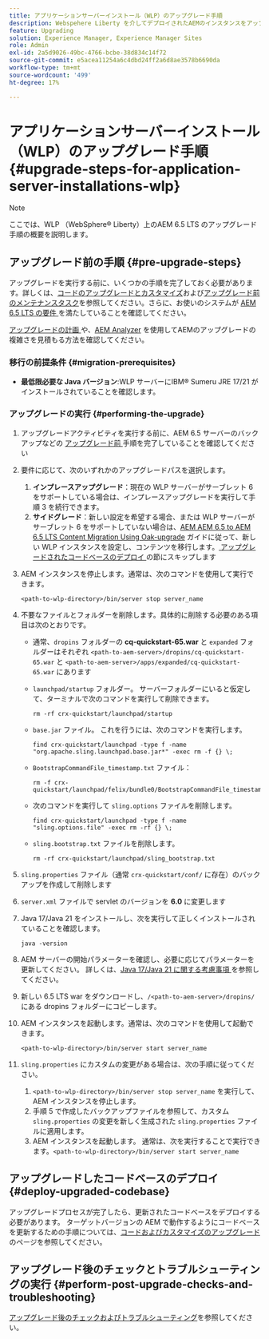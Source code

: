 ```yaml
---
title: アプリケーションサーバーインストール（WLP）のアップグレード手順
description: Webspehere Liberty を介してデプロイされたAEMのインスタンスをアップグレードする方法について説明します。
feature: Upgrading
solution: Experience Manager, Experience Manager Sites
role: Admin
exl-id: 2a5d9026-49bc-4766-bcbe-38d834c14f72
source-git-commit: e5acea11254a6c4dbd24ff2a6d8ae3578b6690da
workflow-type: tm+mt
source-wordcount: '499'
ht-degree: 17%

---
```


# アプリケーションサーバーインストール（WLP）のアップグレード手順 {#upgrade-steps-for-application-server-installations-wlp}

>[!NOTE]
>
>ここでは、WLP （WebSphere® Liberty）上のAEM 6.5 LTS のアップグレード手順の概要を説明します。

## アップグレード前の手順 {#pre-upgrade-steps}

アップグレードを実行する前に、いくつかの手順を完了しておく必要があります。詳しくは、[コードのアップグレードとカスタマイズ](/help/sites-deploying/upgrading-code-and-customizations.md)および[アップグレード前のメンテナンスタスク](/help/sites-deploying/pre-upgrade-maintenance-tasks.md)を参照してください。さらに、お使いのシステムが [AEM 6.5 LTS の要件 ](/help/sites-deploying/technical-requirements.md) を満たしていることを確認してください。

[ アップグレードの計画 ](/help/sites-deploying/upgrade-planning.md) や、[AEM Analyzer](/help/sites-deploying/aem-analyzer.md) を使用してAEMのアップグレードの複雑さを見積もる方法を確認してください。

### 移行の前提条件 {#migration-prerequisites}

* **最低限必要な Java バージョン**:WLP サーバーにIBM® Sumeru JRE 17/21 がインストールされていることを確認します。

### アップグレードの実行 {#performing-the-upgrade}

1. アップグレードアクティビティを実行する前に、AEM 6.5 サーバーのバックアップなどの [ アップグレード前 ](#pre-upgrade-steps) 手順を完了していることを確認してください
1. 要件に応じて、次のいずれかのアップグレードパスを選択します。
   1. **インプレースアップグレード**：現在の WLP サーバーがサーブレット 6 をサポートしている場合は、インプレースアップグレードを実行して手順 3 を続行できます。
   1. **サイドグレード**：新しい設定を希望する場合、または WLP サーバーがサーブレット 6 をサポートしていない場合は、[AEM AEM 6.5 to AEM 6.5 LTS Content Migration Using Oak-upgrade](/help/sites-deploying/aem-65-to-aem-65lts-content-migration-using-oak-upgrade.md) ガイドに従って、新しい WLP インスタンスを設定し、コンテンツを移行します。[ アップグレードされたコードベースのデプロイ ](#deploy-upgraded-codebase) の節にスキップします

1. AEM インスタンスを停止します。通常は、次のコマンドを使用して実行できます。

   ```shell
   <path-to-wlp-directory>/bin/server stop server_name
   ```

1. 不要なファイルとフォルダーを削除します。具体的に削除する必要のある項目は次のとおりです。

   * 通常、`dropins` フォルダーの **cq-quickstart-65.war** と `expanded` フォルダーはそれぞれ `<path-to-aem-server>/dropins/cq-quickstart-65.war` と `<path-to-aem-server>/apps/expanded/cq-quickstart-65.war` にあります
   * `launchpad/startup` フォルダー。 サーバーフォルダーにいると仮定して、ターミナルで次のコマンドを実行して削除できます。

     ```shell
     rm -rf crx-quickstart/launchpad/startup
     ```

   * `base.jar` ファイル。 これを行うには、次のコマンドを実行します。

     ```shell
     find crx-quickstart/launchpad -type f -name "org.apache.sling.launchpad.base.jar*" -exec rm -f {} \;
     ```

   * `BootstrapCommandFile_timestamp.txt` ファイル：

     ```shell
     rm -f crx-quickstart/launchpad/felix/bundle0/BootstrapCommandFile_timestamp.txt
     ```

   * 次のコマンドを実行して `sling.options` ファイルを削除します。

     ```shell
     find crx-quickstart/launchpad -type f -name "sling.options.file" -exec rm -rf {} \; 
     ```

   * `sling.bootstrap.txt` ファイルを削除します。

     ```shell
     rm -rf crx-quickstart/launchpad/sling_bootstrap.txt
     ```

1. `sling.properties` ファイル（通常 `crx-quickstart/conf/` に存在）のバックアップを作成して削除します
1. `server.xml` ファイルで servlet のバージョンを **6.0** に変更します
1. Java 17/Java 21 をインストールし、次を実行して正しくインストールされていることを確認します。

   ```shell
   java -version
   ```

1. AEM サーバーの開始パラメーターを確認し、必要に応じてパラメーターを更新してください。 詳しくは、[Java 17/Java 21 に関する考慮事項 ](/help/sites-deploying/custom-standalone-install.md#java-considerations) を参照してください。
1. 新しい 6.5 LTS war をダウンロードし、`/<path-to-aem-server>/dropins/` にある dropins フォルダーにコピーします。
1. AEM インスタンスを起動します。通常は、次のコマンドを使用して起動できます。

   ```shell
   <path-to-wlp-directory>/bin/server start server_name
   ```

1. `sling.properties` にカスタムの変更がある場合は、次の手順に従ってください。

   1. `<path-to-wlp-directory>/bin/server stop server_name` を実行して、AEM インスタンスを停止します。
   1. 手順 5 で作成したバックアップファイルを参照して、カスタム `sling.properties` の変更を新しく生成された `sling.properties` ファイルに適用します。
   1. AEM インスタンスを起動します。 通常は、次を実行することで実行できます。`<path-to-wlp-directory>/bin/server start server_name`

## アップグレードしたコードベースのデプロイ {#deploy-upgraded-codebase}

アップグレードプロセスが完了したら、更新されたコードベースをデプロイする必要があります。 ターゲットバージョンの AEM で動作するようにコードベースを更新するための手順については、[コードおよびカスタマイズのアップグレード](/help/sites-deploying/upgrading-code-and-customizations.md)のページを参照してください。

## アップグレード後のチェックとトラブルシューティングの実行 {#perform-post-upgrade-checks-and-troubleshooting}

[アップグレード後のチェックおよびトラブルシューティング](/help/sites-deploying/post-upgrade-checks-and-troubleshooting.md)を参照してください。
